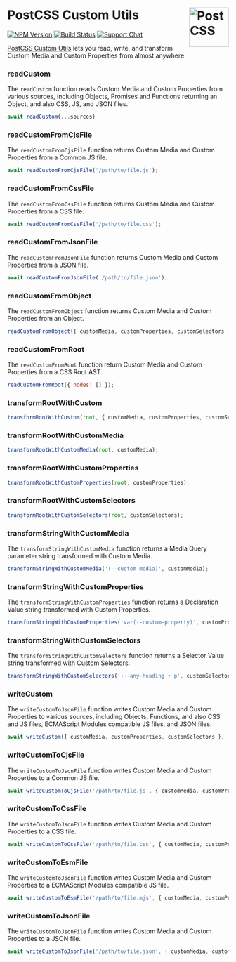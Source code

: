 # PostCSS Custom Utils [<img src="https://postcss.github.io/postcss/logo.svg" alt="PostCSS" width="90" height="90" align="right">][PostCSS Custom Utils]

[![NPM Version][npm-img]][npm-url]
[![Build Status][cli-img]][cli-url]
[![Support Chat][git-img]][git-url]

[PostCSS Custom Utils] lets you read, write, and transform Custom Media and
Custom Properties from almost anywhere.

### readCustom

The `readCustom` function reads Custom Media and Custom Properties from various
sources, including Objects, Promises and Functions returning an Object, and
also CSS, JS, and JSON files.

```js
await readCustom(...sources)
```

### readCustomFromCjsFile

The `readCustomFromCjsFile` function returns Custom Media and Custom Properties
from a Common JS file.

```js
await readCustomFromCjsFile('/path/to/file.js');
```

### readCustomFromCssFile

The `readCustomFromCssFile` function returns Custom Media and Custom Properties
from a CSS file.

```js
await readCustomFromCssFile('/path/to/file.css');
```

### readCustomFromJsonFile

The `readCustomFromJsonFile` function returns Custom Media and Custom
Properties from a JSON file.

```js
await readCustomFromJsonFile('/path/to/file.json');
```

### readCustomFromObject

The `readCustomFromObject` function returns Custom Media and Custom Properties
from an Object.

```js
readCustomFromObject({ customMedia, customProperties, customSelectors });
```

### readCustomFromRoot

The `readCustomFromRoot` function return Custom Media and Custom Properties
from a CSS Root AST.

```js
readCustomFromRoot({ nodes: [] });
```

### transformRootWithCustom

```js
transformRootWithCustom(root, { customMedia, customProperties, customSelectors });
```

### transformRootWithCustomMedia

```js
transformRootWithCustomMedia(root, customMedia);
```

### transformRootWithCustomProperties

```js
transformRootWithCustomProperties(root, customProperties);
```

### transformRootWithCustomSelectors

```js
transformRootWithCustomSelectors(root, customSelectors);
```

### transformStringWithCustomMedia

The `transformStringWithCustomMedia` function returns a Media Query parameter
string transformed with Custom Media.

```js
transformStringWithCustomMedia('(--custom-media)', customMedia);
```

### transformStringWithCustomProperties

The `transformStringWithCustomProperties` function returns a Declaration Value
string transformed with Custom Properties.

```js
transformStringWithCustomProperties('var(--custom-property)', customProperties);
```

### transformStringWithCustomSelectors

The `transformStringWithCustomSelectors` function returns a Selector Value
string transformed with Custom Selectors.

```js
transformStringWithCustomSelectors(':--any-heading + p', customSelectors);
```

### writeCustom

The `writeCustomToJsonFile` function writes Custom Media and Custom Properties
to various sources, including Objects, Functions, and also CSS and JS files,
ECMAScript Modules compatible JS files, and JSON files.

```js
await writeCustom({ customMedia, customProperties, customSelectors }, ...destinations);
```

### writeCustomToCjsFile

The `writeCustomToJsonFile` function writes Custom Media and Custom Properties
to a Common JS file.

```js
await writeCustomToCjsFile('/path/to/file.js', { customMedia, customProperties, customSelectors });
```

### writeCustomToCssFile

The `writeCustomToJsonFile` function writes Custom Media and Custom Properties
to a CSS file.

```js
await writeCustomToCssFile('/path/to/file.css', { customMedia, customProperties, customSelectors });
```

### writeCustomToEsmFile

The `writeCustomToJsonFile` function writes Custom Media and Custom Properties
to a ECMAScript Modules compatible JS file.

```js
await writeCustomToEsmFile('/path/to/file.mjs', { customMedia, customProperties, customSelectors });
```

### writeCustomToJsonFile

The `writeCustomToJsonFile` function writes Custom Media and Custom Properties
to a JSON file.

```js
await writeCustomToJsonFile('/path/to/file.json', { customMedia, customProperties, customSelectors });
```

[cli-img]: https://img.shields.io/travis/csstools/postcss-custom-utils/master.svg
[cli-url]: https://travis-ci.org/csstools/postcss-custom-utils
[git-img]: https://img.shields.io/badge/support-chat-blue.svg
[git-url]: https://gitter.im/postcss/postcss
[npm-img]: https://img.shields.io/npm/v/postcss-custom-utils.svg
[npm-url]: https://www.npmjs.com/package/postcss-custom-utils

[PostCSS Custom Utils]: https://github.com/csstools/postcss-custom-utils

